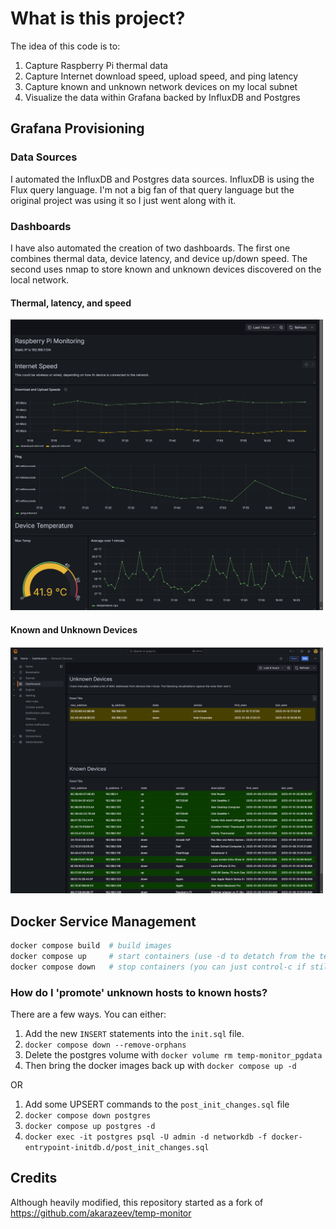 # What is this project?

The idea of this code is to:
1. Capture Raspberry Pi thermal data
2. Capture Internet download speed, upload speed, and ping latency
3. Capture known and unknown network devices on my local subnet
4. Visualize the data within Grafana backed by InfluxDB and Postgres

## Grafana Provisioning
### Data Sources
I automated the InfluxDB and Postgres data sources. InfluxDB is using the Flux query language. I'm not a big fan of that query language but the original project was using it so I just went along with it.

### Dashboards
I have also automated the creation of two dashboards. The first one combines thermal data, device latency, and device up/down speed. The second uses nmap to store known and unknown devices discovered on the local network.

#### Thermal, latency, and speed 
<img src="img/speed_and_temp_dashboard.png" width="500px">

#### Known and Unknown Devices
<img src="img/Screenshot 2025-01-10 211412.png" width="500px">

## Docker Service Management
```bash
docker compose build  # build images
docker compose up     # start containers (use -d to detatch from the terminal)
docker compose down   # stop containers (you can just control-c if still attached)
```

### How do I 'promote' unknown hosts to known hosts?

There are a few ways. You can either:
1. Add the new `INSERT` statements into the `init.sql` file. 
2. `docker compose down --remove-orphans`
3. Delete the postgres volume with `docker volume rm temp-monitor_pgdata`
4. Then bring the docker images back up with `docker compose up -d` 

OR

1. Add some UPSERT commands to the `post_init_changes.sql` file
2. `docker compose down postgres`
3. `docker compose up postgres -d`
2. `docker exec -it postgres psql -U admin -d networkdb -f docker-entrypoint-initdb.d/post_init_changes.sql`

## Credits
Although heavily modified, this repository started as a fork of https://github.com/akarazeev/temp-monitor
